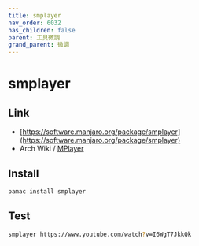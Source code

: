 ```yaml
---
title: smplayer
nav_order: 6032
has_children: false
parent: 工具微調
grand_parent: 微調
---
```



# smplayer

## Link

* [https://software.manjaro.org/package/smplayer](https://software.manjaro.org/package/smplayer)
* Arch Wiki / [MPlayer](https://wiki.archlinux.org/index.php/MPlayer)


## Install

``` sh
pamac install smplayer
```


## Test


``` sh
smplayer https://www.youtube.com/watch?v=I6WgT7JkkQk
```
